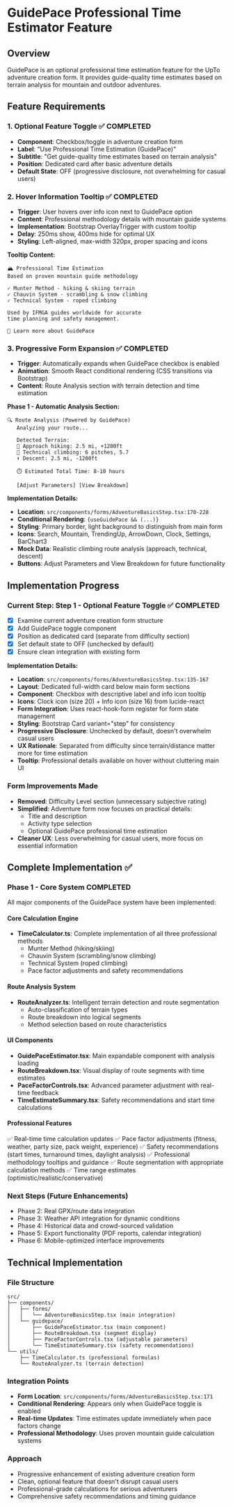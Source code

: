 # GuidePace Professional Time Estimator Feature

## Overview
GuidePace is an optional professional time estimation feature for the UpTo adventure creation form. It provides guide-quality time estimates based on terrain analysis for mountain and outdoor adventures.

## Feature Requirements

### 1. Optional Feature Toggle ✅ COMPLETED
- **Component**: Checkbox/toggle in adventure creation form
- **Label**: "Use Professional Time Estimation (GuidePace)"
- **Subtitle**: "Get guide-quality time estimates based on terrain analysis"
- **Position**: Dedicated card after basic adventure details
- **Default State**: OFF (progressive disclosure, not overwhelming for casual users)

### 2. Hover Information Tooltip ✅ COMPLETED
- **Trigger**: User hovers over info icon next to GuidePace option
- **Content**: Professional methodology details with mountain guide systems
- **Implementation**: Bootstrap OverlayTrigger with custom tooltip
- **Delay**: 250ms show, 400ms hide for optimal UX
- **Styling**: Left-aligned, max-width 320px, proper spacing and icons

**Tooltip Content:**
```
🏔️ Professional Time Estimation
Based on proven mountain guide methodology

✓ Munter Method - hiking & skiing terrain
✓ Chauvin System - scrambling & snow climbing  
✓ Technical System - roped climbing

Used by IFMGA guides worldwide for accurate
time planning and safety management.

📖 Learn more about GuidePace
```

### 3. Progressive Form Expansion ✅ COMPLETED
- **Trigger**: Automatically expands when GuidePace checkbox is enabled
- **Animation**: Smooth React conditional rendering (CSS transitions via Bootstrap)
- **Content**: Route Analysis section with terrain detection and time estimation

**Phase 1 - Automatic Analysis Section:**
```
🔍 Route Analysis (Powered by GuidePace)
   Analyzing your route...

   Detected Terrain:
   🥾 Approach hiking: 2.5 mi, +1200ft
   🧗 Technical climbing: 6 pitches, 5.7  
   ⬇️ Descent: 2.5 mi, -1200ft

   ⏱️ Estimated Total Time: 8-10 hours

   [Adjust Parameters] [View Breakdown]
```

**Implementation Details:**
- **Location**: `src/components/forms/AdventureBasicsStep.tsx:170-228`
- **Conditional Rendering**: `{useGuidePace && (...)}`
- **Styling**: Primary border, light background to distinguish from main form
- **Icons**: Search, Mountain, TrendingUp, ArrowDown, Clock, Settings, BarChart3
- **Mock Data**: Realistic climbing route analysis (approach, technical, descent)
- **Buttons**: Adjust Parameters and View Breakdown for future functionality

## Implementation Progress

### Current Step: Step 1 - Optional Feature Toggle ✅ COMPLETED
- [x] Examine current adventure creation form structure
- [x] Add GuidePace toggle component
- [x] Position as dedicated card (separate from difficulty section)
- [x] Set default state to OFF (unchecked by default)
- [x] Ensure clean integration with existing form

**Implementation Details:**
- **Location**: `src/components/forms/AdventureBasicsStep.tsx:135-167`
- **Layout**: Dedicated full-width card below main form sections
- **Component**: Checkbox with descriptive label and info icon tooltip
- **Icons**: Clock icon (size 20) + Info icon (size 16) from lucide-react
- **Form Integration**: Uses react-hook-form register for form state management
- **Styling**: Bootstrap Card variant="step" for consistency
- **Progressive Disclosure**: Unchecked by default, doesn't overwhelm casual users
- **UX Rationale**: Separated from difficulty since terrain/distance matter more for time estimation
- **Tooltip**: Professional details available on hover without cluttering main UI

### Form Improvements Made
- **Removed**: Difficulty Level section (unnecessary subjective rating)
- **Simplified**: Adventure form now focuses on practical details:
  - Title and description
  - Activity type selection
  - Optional GuidePace professional time estimation
- **Cleaner UX**: Less overwhelming for casual users, more focus on essential information

## Complete Implementation ✅

### Phase 1 - Core System COMPLETED
All major components of the GuidePace system have been implemented:

#### **Core Calculation Engine**
- **TimeCalculator.ts**: Complete implementation of all three professional methods
  - Munter Method (hiking/skiing)
  - Chauvin System (scrambling/snow climbing) 
  - Technical System (roped climbing)
  - Pace factor adjustments and safety recommendations

#### **Route Analysis System**
- **RouteAnalyzer.ts**: Intelligent terrain detection and route segmentation
  - Auto-classification of terrain types
  - Route breakdown into logical segments
  - Method selection based on route characteristics

#### **UI Components**
- **GuidePaceEstimator.tsx**: Main expandable component with analysis loading
- **RouteBreakdown.tsx**: Visual display of route segments with time estimates
- **PaceFactorControls.tsx**: Advanced parameter adjustment with real-time feedback
- **TimeEstimateSummary.tsx**: Safety recommendations and start time calculations

#### **Professional Features**
✅ Real-time time calculation updates
✅ Pace factor adjustments (fitness, weather, party size, pack weight, experience)
✅ Safety recommendations (start times, turnaround times, daylight analysis)
✅ Professional methodology tooltips and guidance
✅ Route segmentation with appropriate calculation methods
✅ Time range estimates (optimistic/realistic/conservative)

### Next Steps (Future Enhancements)
- Phase 2: Real GPX/route data integration
- Phase 3: Weather API integration for dynamic conditions
- Phase 4: Historical data and crowd-sourced validation
- Phase 5: Export functionality (PDF reports, calendar integration)
- Phase 6: Mobile-optimized interface improvements

## Technical Implementation

### File Structure
```
src/
├── components/
│   ├── forms/
│   │   └── AdventureBasicsStep.tsx (main integration)
│   └── guidepace/
│       ├── GuidePaceEstimator.tsx (main component)
│       ├── RouteBreakdown.tsx (segment display)
│       ├── PaceFactorControls.tsx (adjustable parameters)
│       └── TimeEstimateSummary.tsx (safety recommendations)
└── utils/
    ├── TimeCalculator.ts (professional formulas)
    └── RouteAnalyzer.ts (terrain detection)
```

### Integration Points
- **Form Location**: `src/components/forms/AdventureBasicsStep.tsx:171`
- **Conditional Rendering**: Appears only when GuidePace toggle is enabled
- **Real-time Updates**: Time estimates update immediately when pace factors change
- **Professional Methodology**: Uses proven mountain guide calculation systems

### Approach
- Progressive enhancement of existing adventure creation form
- Clean, optional feature that doesn't disrupt casual users
- Professional-grade calculations for serious adventurers
- Comprehensive safety recommendations and timing guidance